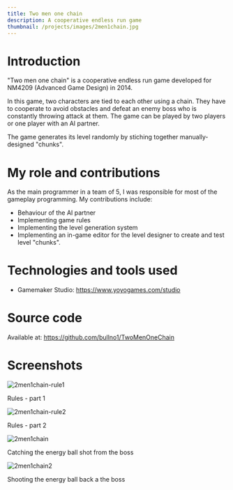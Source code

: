 ```yaml
---
title: Two men one chain
description: A cooperative endless run game
thumbnail: /projects/images/2men1chain.jpg
---
```


# Introduction

"Two men one chain" is a cooperative endless run game developed for NM4209 (Advanced Game Design) in 2014.

In this game, two characters are tied to each other using a chain.
They have to cooperate to avoid obstacles and defeat an enemy boss who is constantly throwing attack at them.
The game can be played by two players or one player with an AI partner.

The game generates its level randomly by stiching together manually-designed "chunks".

# My role and contributions

As the main programmer in a team of 5, I was responsible for most of the gameplay programming.
My contributions include:

- Behaviour of the AI partner
- Implementing game rules
- Implementing the level generation system
- Implementing an in-game editor for the level designer to create and test level "chunks".

# Technologies and tools used

- Gamemaker Studio: https://www.yoyogames.com/studio

# Source code

Available at: https://github.com/bullno1/TwoMenOneChain

# Screenshots

![2men1chain-rule1](/projects/images/2men1chain-rule1.jpg)
<div class="caption">Rules - part 1</div>

![2men1chain-rule2](/projects/images/2men1chain-rule2.jpg)
<div class="caption">Rules - part 2</div>

![2men1chain](/projects/images/2men1chain.jpg)
<div class="caption">Catching the energy ball shot from the boss</div>

![2men1chain2](/projects/images/2men1chain2.jpg)
<div class="caption">Shooting the energy ball back a the boss</div>
